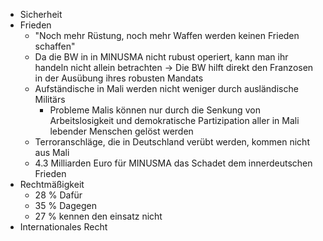 + Sicherheit
+ Frieden
	+ "Noch mehr Rüstung, noch mehr Waffen werden keinen Frieden schaffen"
	+ Da die BW in in MINUSMA nicht rubust operiert, kann man ihr handeln nicht allein betrachten -> Die BW hilft direkt den Franzosen in der Ausübung ihres robusten Mandats 
	+ Aufständische in Mali werden nicht weniger durch ausländische Militärs
		+ Probleme Malis können nur durch die Senkung von Arbeitslosigkeit und demokratische Partizipation aller in Mali lebender Menschen gelöst werden
	+  Terroranschläge, die in Deutschland verübt werden, kommen nicht aus Mali
	+  4.3 Milliarden Euro für MINUSMA das Schadet dem innerdeutschen Frieden
+ Rechtmäßigkeit
	+ 28 % Dafür
	+ 35 % Dagegen
	+ 27 % kennen den einsatz nicht
+ Internationales Recht